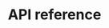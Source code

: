 ---
pcx_content_type: navigation
title: API reference
external_link: https://developers.cloudflare.com/api/operations/custom-hostname-for-a-zone-properties
weight: 12
_build:
  publishResources: false
  render: never
---
